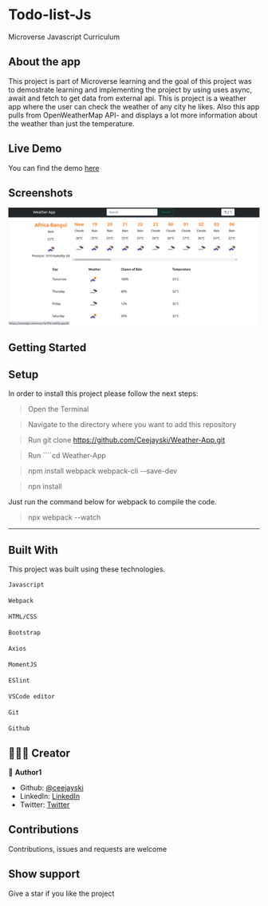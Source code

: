 # Todo-list-Js
Microverse Javascript Curriculum
## About the app

This project is part of Microverse learning and the goal of this project was to demostrate learning and implementing the project by using uses async, await and fetch to get data from external api. This is project is a weather app where the user can check the weather of any city he likes. Also this app pulls from OpenWeatherMap API- and displays a lot more information about the weather than just the temperature.


## Live Demo

You can find the demo [here](https://nostalgic-shannon-fe1ff6.netlify.app)
## Screenshots
![Project titles!](screenshot.png)


## Getting Started

## Setup

In order to install this project please follow the next steps:

> Open the Terminal

> Navigate to the directory where you want to add this repository

> Run git clone https://github.com/Ceejayski/Weather-App.git

> Run ````cd Weather-App

> npm install webpack webpack-cli --save-dev

> npn install

Just run the command below for webpack to compile the code.

> npx webpack --watch

--------------------------------

## Built With

This project was built using these technologies.

```
Javascript

Webpack

HTML/CSS

Bootstrap

Axios

MomentJS

ESlint

VSCode editor

Git

Github
```

## 👨🏿‍💻 Creator

👤 **Author1**

- Github: [@ceejayski](https://github.com/ceejayski)
- LinkedIn: [LinkedIn](https://www.linkedin.com/in/okoli-ceejay/)
- Twitter: [Twitter](https://twitter.com/OkoliChijioke10)



## Contributions

Contributions, issues and requests are welcome

## Show support

Give a star if you like the project
